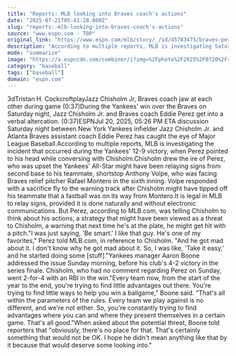 ```yaml
---
title: "Reports: MLB looking into Braves coach's actions"
date: "2025-07-21T05:41:28.000Z"
slug: "reports:-mlb-looking-into-braves-coach's-actions"
source: "www.espn.com - TOP"
original_link: "https://www.espn.com/mlb/story/_/id/45783475/braves-perez-irked-yanks-chisholm-catches-mlb-eye"
description: "According to multiple reports, MLB is investigating Saturday's occurrence from the Yankees' 12-9 victory, when Atlanta Braves coach Eddie Perez pointed to his head while conversing with New York's Jazz Chisholm Jr., while the All-Star was on second base."
mode: "summarize"
image: "https://a.espncdn.com/combiner/i?img=%2Fphoto%2F2025%2F0720%2Fr1521436_1296x729_16%2D9.jpg"
category: "baseball"
tags: ["baseball"]
domain: "espn.com"
---
```

<p>3dTristan H. CockcroftplayJazz Chisholm Jr, Braves coach jaw at each other during game (0:37)During the Yankees' win over the Braves on Saturday night, Jazz Chisholm Jr. and Braves coach Eddie Perez get into a verbal altercation. (0:37)ESPNJul 20, 2025, 05:26 PM ETA discussion Saturday night between New York Yankees infielder Jazz Chisholm Jr. and Atlanta Braves assistant coach Eddie Perez has caught the eye of Major League Baseball.According to multiple reports, MLB is investigating the incident that occurred during the Yankees' 12-9 victory, when Perez pointed to his head while conversing with Chisholm.Chisholm drew the ire of Perez, who was upset the Yankees' All-Star might have been relaying signs from second base to his teammate, shortstop Anthony Volpe, who was facing Braves relief pitcher Rafael Montero in the sixth inning. Volpe responded with a sacrifice fly to the warning track after Chisholm might have tipped off his teammate that a fastball was on its way from Montero.It is legal in MLB to relay signs, provided it is done naturally and without electronic communications. But Perez, according to MLB.com, was telling Chisholm to think about his actions, a strategy that might have been viewed as a threat to Chisholm, a warning that next time he's at the plate, he might get hit with a pitch."I was just saying, 'Be smart.' I like that guy. He's one of my favorites," Perez told MLB.com, in reference to Chisholm. "And he got mad about it. I don't know why he got mad about it. So, I was like, 'Take it easy,' and he started doing some [stuff]."Yankees manager Aaron Boone addressed the issue Sunday morning, before his club's 4-2 victory in the series finale. Chisholm, who had no comment regarding Perez on Sunday, went 2-for-4 with an RBI in the win."Every team now, from the start of the year to the end, you're trying to find little advantages out there. You're trying to find little ways to help you win a ballgame," Boone said. "That's all within the parameters of the rules. Every team we play against is no different, and we're not either. So, you're constantly trying to find advantages where you can and where they present themselves in a certain game. That's all good."When asked about the potential threat, Boone told reporters that "obviously, there's no place for that. That's certainly something that would not be OK. I hope he didn't mean anything like that by it because that would deserve some looking into."</p>